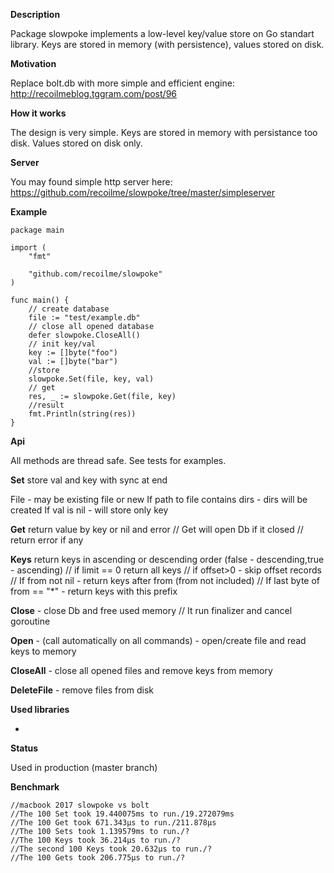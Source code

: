 **Description**

Package slowpoke implements a low-level key/value store on Go standart library. Keys are stored in memory (with persistence), values stored on disk.

**Motivation**

Replace bolt.db with more simple and efficient engine: http://recoilmeblog.tggram.com/post/96

**How it works**

The design is very simple. Keys are stored in memory with persistance too disk. Values stored on disk only.


**Server**

You may found simple http server here: https://github.com/recoilme/slowpoke/tree/master/simpleserver

**Example**

```
package main

import (
	"fmt"

	"github.com/recoilme/slowpoke"
)

func main() {
	// create database
	file := "test/example.db"
	// close all opened database
	defer slowpoke.CloseAll()
	// init key/val
	key := []byte("foo")
	val := []byte("bar")
	//store
	slowpoke.Set(file, key, val)
	// get
	res, _ := slowpoke.Get(file, key)
	//result
	fmt.Println(string(res))
}
```

**Api**

All methods are thread safe. See tests for examples.


**Set** 
store val and key with sync at end

File - may be existing file or new 
If path to file contains dirs - dirs will be created
If val is nil - will store only key


**Get** return value by key or nil and error
// Get will open Db if it closed
// return error if any

**Keys** return keys in ascending  or descending order (false - descending,true - ascending)
// if limit == 0 return all keys
// if offset>0 - skip offset records
// If from not nil - return keys after from (from not included)
// If last byte of from == "*" - return keys with this prefix

**Close** - close Db and free used memory
// It run finalizer and cancel goroutine

**Open** - (call automatically on all commands) - open/create file and read keys to memory


**CloseAll** - close all opened files and remove keys from memory


**DeleteFile** - remove files from disk


**Used libraries**

-

**Status**

Used in production (master branch)


**Benchmark**

```
//macbook 2017 slowpoke vs bolt
//The 100 Set took 19.440075ms to run./19.272079ms
//The 100 Get took 671.343µs to run./211.878µs
//The 100 Sets took 1.139579ms to run./?
//The 100 Keys took 36.214µs to run./?
//The second 100 Keys took 20.632µs to run./?
//The 100 Gets took 206.775µs to run./?
```